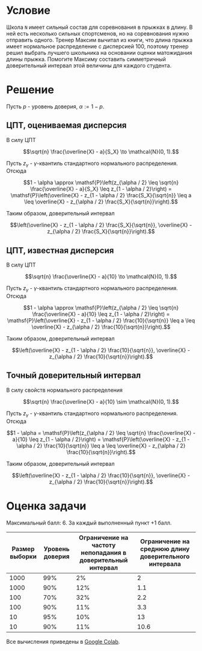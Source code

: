 # Условие

Школа `N` имеет сильный состав
для соревнования в прыжках в длину.
В ней есть несколько сильных спортсменов,
но на соревнования нужно отправить одного.
Тренер Максим вычитал из книги, 
что длина прыжка имеет нормальное распределение с дисперсией $100$,
поэтому тренер решил выбрать лучшего школьника
на основании оценки матожидания длины прыжка.
Помогите Максиму составить симметричный
доверительный интервал этой величины
для каждого студента.

# Решение

Пусть $p$ - уровень доверия, $\alpha := 1 - p$.

## ЦПТ, оцениваемая дисперсия

В силу ЦПТ
```math
\sqrt{n} \frac{\overline{X} - a}{S_X} 
\to \mathcal{N}(0, 1).
```
Пусть $z_{\gamma}$ - $\gamma$-квантиль 
стандартного нормального распределения.
Отсюда
```math
1 - \alpha 
\approx \mathsf{P}\left(z_{\alpha / 2} 
\leq \sqrt{n} \frac{\overline{X} - a}{S_X} 
\leq z_{1 - \alpha / 2}\right)
= \mathsf{P}\left(\overline{X}
- z_{1 - \alpha / 2} \frac{S_X}{\sqrt{n}}
\leq a
\leq \overline{X}
- z_{\alpha / 2} \frac{S_X}{\sqrt{n}}\right).
```
Таким образом,
доверительный интервал
```math
\left(\overline{X}
- z_{1 - \alpha / 2} \frac{S_X}{\sqrt{n}},
\overline{X}
- z_{\alpha / 2} \frac{S_X}{\sqrt{n}}\right).
```

## ЦПТ, известная дисперсия

В силу ЦПТ
```math
\sqrt{n} \frac{\overline{X} - a}{10} 
\to \mathcal{N}(0, 1).
```
Пусть $z_{\gamma}$ - $\gamma$-квантиль 
стандартного нормального распределения.
Отсюда
```math
1 - \alpha 
\approx \mathsf{P}\left(z_{\alpha / 2} 
\leq \sqrt{n} \frac{\overline{X} - a}{10} 
\leq z_{1 - \alpha / 2}\right)
= \mathsf{P}\left(\overline{X}
- z_{1 - \alpha / 2} \frac{10}{\sqrt{n}}
\leq a
\leq \overline{X}
- z_{\alpha / 2} \frac{10}{\sqrt{n}}\right).
```
Таким образом,
доверительный интервал
```math
\left(\overline{X}
- z_{1 - \alpha / 2} \frac{10}{\sqrt{n}},
\overline{X}
- z_{\alpha / 2} \frac{10}{\sqrt{n}}\right).
```

## Точный доверительный интервал

В силу свойств нормального распределения
```math
\sqrt{n} \frac{\overline{X} - a}{10} 
\sim \mathcal{N}(0, 1).
```
Пусть $z_{\gamma}$ - $\gamma$-квантиль 
стандартного нормального распределения.
Отсюда
```math
1 - \alpha 
= \mathsf{P}\left(z_{\alpha / 2} 
\leq \sqrt{n} \frac{\overline{X} - a}{10} 
\leq z_{1 - \alpha / 2}\right)
= \mathsf{P}\left(\overline{X}
- z_{1 - \alpha / 2} \frac{10}{\sqrt{n}}
\leq a
\leq \overline{X}
- z_{\alpha / 2} \frac{10}{\sqrt{n}}\right).
```
Таким образом,
доверительный интервал
```math
\left(\overline{X}
- z_{1 - \alpha / 2} \frac{10}{\sqrt{n}},
\overline{X}
- z_{\alpha / 2} \frac{10}{\sqrt{n}}\right).
```

# Оценка задачи

Максимальный балл: $6$. За каждый выполненный пункт $+1$ балл.

| Размер выборки  | Уровень доверия | Ограничение на частоту непопадания в доверительный интервал | Ограничение на среднюю длину доверительного интервала |
| --------------- | --------------- | ----------------------------------------------------------- | ----------------------------------------------------- |
| $1000$          | $99$%           | $2$%                                                        | $2$                                                   |
| $1000$          | $90$%           | $12$%                                                       | $1.1$                                                 |
| $100$           | $70$%           | $32$%                                                       | $2.2$                                                 |
| $100$           | $90$%           | $11$%                                                       | $3.3$                                                 |
| $10$            | $95$%           | $10$%                                                       | $13$                                                  |
| $10$            | $90$%           | $11$%                                                       | $10.6$                                                |

Все вычисления приведены в [Google Colab](https://colab.research.google.com/drive/1XXHPOFiP4GZRVhckeQrZa67tSt4vqkSA?usp=sharing).

